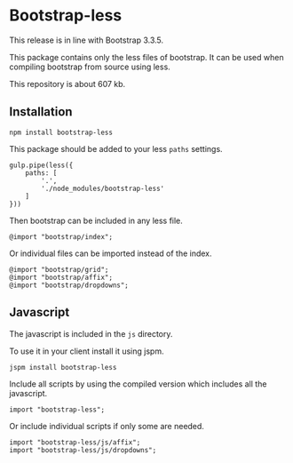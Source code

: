 # Bootstrap-less

This release is in line with Bootstrap 3.3.5.

This package contains only the less files of bootstrap.
It can be used when compiling bootstrap from source using less.

This repository is about 607 kb.

## Installation

    npm install bootstrap-less

This package should be added to your less `paths` settings.

    gulp.pipe(less({
        paths: [
            '.',
            './node_modules/bootstrap-less'
        ]
    }))

Then bootstrap can be included in any less file.

    @import "bootstrap/index";
    
Or individual files can be imported instead of the index.

    @import "bootstrap/grid";
    @import "bootstrap/affix";
    @import "bootstrap/dropdowns";
    
## Javascript

The javascript is included in the `js` directory.

To use it in your client install it using jspm.

    jspm install bootstrap-less

Include all scripts by using the compiled version which includes all the javascript.

    import "bootstrap-less";
    
Or include individual scripts if only some are needed.
    
    import "bootstrap-less/js/affix";
    import "bootstrap-less/js/dropdowns";
